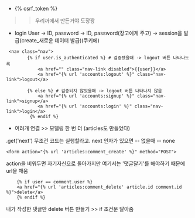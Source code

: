  - {% csrf_token %}
 >> 우리꺼에서 만든거야 도장꽝

 - login
 User -> ID, password ->  ID, password(장고에게 주고) -> session을 발급(create_새로운 데이터 발급)(쿠키에)

```shell
 <nav class="nav">
        {% if user.is_authenticated %} # 검증됐을때 -> logout 버튼 나타나도록
            <a href="" class="nav-link disabled">{{user}}</a> 
            <a href="{% url 'accounts:logout' %}" class="nav-link">logout</a>

        {% else %} # 검증되지 않았을때 -> logout 버튼 나타나지 않음
            <a href="{% url 'accounts:signup' %}" class="nav-link">signup</a>
            <a href="{% url 'accounts:login' %}" class="nav-link">login</a>
         {% endif %}
```
- 여러개 연결 >> 모델링 한 번 더 (articles도 만들었다)

.get('next') 무조건 코드는 실행할라고.
next 인자가 있으면 --
없을때 -- none

```shell
<form action="{% url 'articles:comment_create' %}" method="POST">
```
action을 비워두면 자기자신으로 돌아가지만 여기서는 '댓글달기'를 해야하기 때문에 url을 채움

```shell
    {% if user == comment.user %} 
    <a href="{% url 'articles:comment_delete' article.id comment.id %}">delete</a>
    {% endif %}
```
내가 작성한 댓글만 delete 버튼 만들기 >> if 조건문 달아줌


